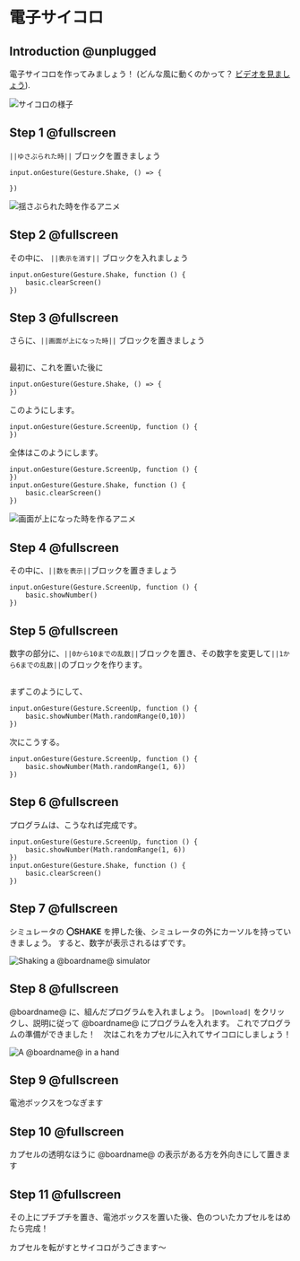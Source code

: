 # 電子サイコロ

## Introduction @unplugged

電子サイコロを作ってみましょう！
(どんな風に動くのかって？ [ビデオを見ましょう](https://youtu.be/qqBmvHD5bCw)).

![サイコロの様子](/static/mb/projects/flashing-heart/sim.gif)

## Step 1 @fullscreen

``||ゆさぶられた時||`` ブロックを置きましょう

```blocks
input.onGesture(Gesture.Shake, () => {
    
})
```
![揺さぶられた時を作るアニメ](/static/mb/projects/rock-paper-scissors/newvar.gif)

## Step 2 @fullscreen

その中に、 ``||表示を消す||`` ブロックを入れましょう

```blocks
input.onGesture(Gesture.Shake, function () {
    basic.clearScreen()
})
```

## Step 3 @fullscreen

さらに、``||画面が上になった時||`` ブロックを置きましょう

```
```
最初に、これを置いた後に
```blocks
input.onGesture(Gesture.Shake, () => {  
})
```
このようにします。
```blocks
input.onGesture(Gesture.ScreenUp, function () {
})
```
全体はこのようにします。
```blocks
input.onGesture(Gesture.ScreenUp, function () {
})
input.onGesture(Gesture.Shake, function () {
    basic.clearScreen()
})
```

![画面が上になった時を作るアニメ](/static/mb/projects/rock-paper-scissors/newvar.gif)


## Step 4 @fullscreen

その中に、``||数を表示||``ブロックを置きましょう

```blocks
input.onGesture(Gesture.ScreenUp, function () {
    basic.showNumber()
})
```

## Step 5 @fullscreen

数字の部分に、``||0から10までの乱数||``ブロックを置き、その数字を変更して``||1から6までの乱数||``のブロックを作ります。

```
```
まずこのようにして、
```blocks
input.onGesture(Gesture.ScreenUp, function () {
    basic.showNumber(Math.randomRange(0,10))
})
```
次にこうする。
```blocks
input.onGesture(Gesture.ScreenUp, function () {
    basic.showNumber(Math.randomRange(1, 6))
})
```

## Step 6 @fullscreen

プログラムは、こうなれば完成です。

```blocks
input.onGesture(Gesture.ScreenUp, function () {
    basic.showNumber(Math.randomRange(1, 6))
})
input.onGesture(Gesture.Shake, function () {
    basic.clearScreen()
})
```

## Step 7 @fullscreen

シミュレータの **〇SHAKE** を押した後、シミュレータの外にカーソルを持っていきましょう。
すると、数字が表示されるはずです。

![Shaking a @boardname@ simulator](/static/mb/projects/rock-paper-scissors/rpsshake.gif)


## Step 8 @fullscreen

 @boardname@ に、組んだプログラムを入れましょう。  ``|Download|`` をクリックし、説明に従って @boardname@ にプログラムを入れます。
これでプログラムの準備ができました！　次はこれをカプセルに入れてサイコロにしましょう！

![A @boardname@ in a hand](/static/mb/projects/rock-paper-scissors/hand.jpg)

## Step 9 @fullscreen
電池ボックスをつなぎます

## Step 10 @fullscreen
カプセルの透明なほうに @boardname@ の表示がある方を外向きにして置きます

## Step 11 @fullscreen
その上にプチプチを置き、電池ボックスを置いた後、色のついたカプセルをはめたら完成！

カプセルを転がすとサイコロがうごきます～

